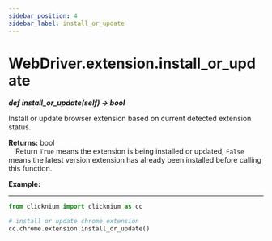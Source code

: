 ```yaml
---
sidebar_position: 4
sidebar_label: install_or_update
---
```

# WebDriver.extension.install_or_update

***def install_or_update(self) -> bool*** 

Install or update browser extension based on current detected extension status.

**Returns:** bool  
    &emsp;Return `True` means the extension is being installed or updated, `False` means the latest version extension has already been installed before calling this function.

**Example:**
***
```python
from clicknium import clicknium as cc

# install or update chrome extension
cc.chrome.extension.install_or_update()

```